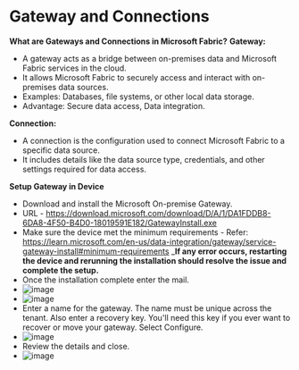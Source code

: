 # Gateway and Connections
**What are Gateways and Connections in Microsoft Fabric?**
**Gateway:**
* A gateway acts as a bridge between on-premises data and Microsoft Fabric services in the cloud.
* It allows Microsoft Fabric to securely access and interact with on-premises data sources.
* Examples: Databases, file systems, or other local data storage.
* Advantage: Secure data access, Data integration.
  
**Connection:**
* A connection is the configuration used to connect Microsoft Fabric to a specific data source.
* It includes details like the data source type, credentials, and other settings required for data access.

**Setup Gateway in Device**
* Download and install the Microsoft On-premise Gateway.
* URL - https://download.microsoft.com/download/D/A/1/DA1FDDB8-6DA8-4F50-B4D0-18019591E182/GatewayInstall.exe
* Make sure the device met the minimum requirements - Refer: https://learn.microsoft.com/en-us/data-integration/gateway/service-gateway-install#minimum-requirements
_**If any error occurs, restarting the device and rerunning the installation should resolve the issue and complete the setup.**
* Once the installation complete enter the mail.
* ![image](https://github.com/user-attachments/assets/02c44ffc-bf6b-4174-a261-3bbd5e5de7ec)
* ![image](https://github.com/user-attachments/assets/545a0380-f5a3-40f2-9731-3439499be35e)
* Enter a name for the gateway. The name must be unique across the tenant. Also enter a recovery key. You'll need this key if you ever want to recover or move your gateway. Select Configure.
* ![image](https://github.com/user-attachments/assets/55af306d-dfc0-47c1-b4dd-a828b0e51a0c)
* Review the details and close.
* ![image](https://github.com/user-attachments/assets/e225606d-1ce4-4897-a9ef-50174260d469)
  


  
